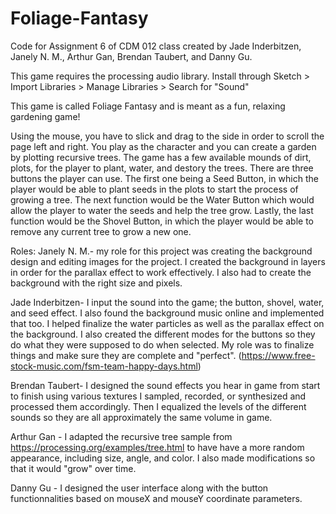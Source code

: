 # Foliage-Fantasy

Code for Assignment 6 of CDM 012 class created by Jade Inderbitzen, Janely N. M., Arthur Gan, Brendan Taubert, and Danny Gu.

This game requires the processing audio library. Install through
Sketch > Import Libraries > Manage Libraries > Search for "Sound"

This game is called Foliage Fantasy and is meant as a fun, relaxing gardening game!

Using the mouse, you have to slick and drag to the side in order to scroll the page left and right.
You play as the character and you can create a garden by plotting recursive trees. The game has a few available mounds of dirt, plots, for the player to plant, water, and destory the trees.
There are three buttons the player can use. The first one being a Seed Button, in which the player would be able to plant seeds in the plots to start the process of growing a tree. The next function would be the Water Button which would allow the player to water the seeds and help the tree grow. Lastly, the last function would be the Shovel Button, in which the player would be able to remove any current tree to grow a new one.

Roles:
Janely N. M.- my role for this project was creating the background design and editing images for the project. I created the background in layers in order for the parallax effect to work effectively. I also had to create the background with the right size and pixels.

Jade Inderbitzen- I input the sound into the game; the button, shovel, water, and seed effect. I also found the background music online and implemented that too. I helped finalize the water particles as well as the parallax effect on the background. I also created the different modes for the buttons so they do what they were supposed to do when selected. My role was to finalize things and make sure they are complete and "perfect". (https://www.free-stock-music.com/fsm-team-happy-days.html)

Brendan Taubert- I designed the sound effects you hear in game from start to finish using various textures I sampled, recorded, or synthesized and processed them accordingly. Then I equalized the levels of the different sounds so they are all approximately the same volume in game.

Arthur Gan - I adapted the recursive tree sample from https://processing.org/examples/tree.html to have have a more random appearance, including size, angle, and color. I also made modifications so that it would "grow" over time.

Danny Gu - I designed the user interface along with the button functionnalities based on mouseX and mouseY coordinate parameters.
